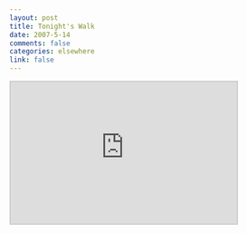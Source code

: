 ```yaml
--- 
layout: post
title: Tonight's Walk
date: 2007-5-14
comments: false
categories: elsewhere
link: false
---
```

<iframe src="http://www.wayfaring.com/maps/export/36777" style="border: 2px solid #cccccc; width: 400px; height: 250px" frameborder="0" scrolling="no"></iframe>
